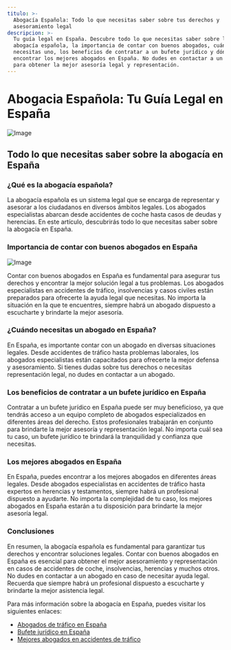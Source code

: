 ```yaml
---
titulo: >-
  Abogacía Española: Todo lo que necesitas saber sobre tus derechos y
  asesoramiento legal
descripcion: >-
  Tu guía legal en España. Descubre todo lo que necesitas saber sobre la
  abogacía española, la importancia de contar con buenos abogados, cuándo
  necesitas uno, los beneficios de contratar a un bufete jurídico y dónde
  encontrar los mejores abogados en España. No dudes en contactar a un abogado
  para obtener la mejor asesoría legal y representación.
---
```


# Abogacia Española: Tu Guía Legal en España

![Image](./img/abogacia-espanola-1.webp)

## Todo lo que necesitas saber sobre la abogacía en España

### ¿Qué es la abogacía española?

La abogacía española es un sistema legal que se encarga de representar y asesorar a los ciudadanos en diversos ámbitos legales. Los abogados especialistas abarcan desde accidentes de coche hasta casos de deudas y herencias. En este artículo, descubrirás todo lo que necesitas saber sobre la abogacía en España.

### Importancia de contar con buenos abogados en España

![Image](./img/abogacia-espanola-2.webp)

Contar con buenos abogados en España es fundamental para asegurar tus derechos y encontrar la mejor solución legal a tus problemas. Los abogados especialistas en accidentes de tráfico, insolvencias y casos civiles están preparados para ofrecerte la ayuda legal que necesitas. No importa la situación en la que te encuentres, siempre habrá un abogado dispuesto a escucharte y brindarte la mejor asesoría.

### ¿Cuándo necesitas un abogado en España?

En España, es importante contar con un abogado en diversas situaciones legales. Desde accidentes de tráfico hasta problemas laborales, los abogados especialistas están capacitados para ofrecerte la mejor defensa y asesoramiento. Si tienes dudas sobre tus derechos o necesitas representación legal, no dudes en contactar a un abogado.

### Los beneficios de contratar a un bufete jurídico en España

Contratar a un bufete jurídico en España puede ser muy beneficioso, ya que tendrás acceso a un equipo completo de abogados especializados en diferentes áreas del derecho. Estos profesionales trabajarán en conjunto para brindarte la mejor asesoría y representación legal. No importa cuál sea tu caso, un bufete jurídico te brindará la tranquilidad y confianza que necesitas.

### Los mejores abogados en España

En España, puedes encontrar a los mejores abogados en diferentes áreas legales. Desde abogados especialistas en accidentes de tráfico hasta expertos en herencias y testamentos, siempre habrá un profesional dispuesto a ayudarte. No importa la complejidad de tu caso, los mejores abogados en España estarán a tu disposición para brindarte la mejor asesoría legal.

### Conclusiones

En resumen, la abogacía española es fundamental para garantizar tus derechos y encontrar soluciones legales. Contar con buenos abogados en España es esencial para obtener el mejor asesoramiento y representación en casos de accidentes de coche, insolvencias, herencias y muchos otros. No dudes en contactar a un abogado en caso de necesitar ayuda legal. Recuerda que siempre habrá un profesional dispuesto a escucharte y brindarte la mejor asistencia legal.

Para más información sobre la abogacía en España, puedes visitar los siguientes enlaces:

- [Abogados de tráfico en España](abogados-de-trafico)
- [Bufete jurídico en España](bufete-juridico)
- [Mejores abogados en accidentes de tráfico](los-mejores-abogados-en-accidentes-de-trafico)
